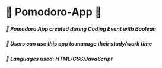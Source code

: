 # 🔹 Pomodoro-App 🔹
##### 🔹 <em>Pomodoro App created during Coding Event with Boolean</em>
##### 🔹 <em>Users can use this app to manage their study/work time</em>
##### 🔹 <em>Languages used: HTML/CSS/JavaScript</em>
